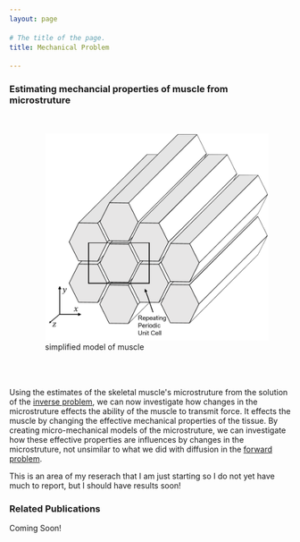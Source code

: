 ```yaml
---
layout: page

# The title of the page.
title: Mechanical Problem

---
```

### Estimating mechancial properties of muscle from microstruture

<figure style="float: right; padding-top:20px;  padding-left:20px; padding-bottom:50px;">
<img src="/assets/img/muscle_schematic.png"  width="400">     
<figcaption>simplified model of muscle</figcaption>
</figure>

Using the estimates of the skeletal muscle's microstruture from the solution of the [inverse problem](/pages/inverse-problem/), we can now investigate how changes in the microstruture effects the ability of the muscle to transmit force. It effects the muscle by changing the effective mechanical properties of the tissue. By creating micro-mechanical models of the microstruture, we can investigate how these effective properties are influences by changes in the microstruture, not unsimilar to what we did with diffusion in the [forward problem](/pages/forward-problem/). 

This is an area of my reserach that I am just starting so I do not yet have much to report, but I should have results soon!

### Related Publications

Coming Soon!
